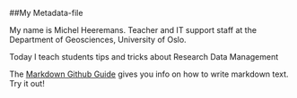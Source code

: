 ##My Metadata-file

My name is Michel Heeremans. Teacher and IT support staff at the Department of Geosciences, University of Oslo.

Today I teach students tips and tricks about Research Data Management

The [Markdown Github Guide](http://guides.github.com/features/mastering-markdown/) gives you info on how to write markdown text. Try it out!

